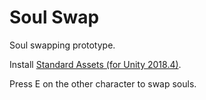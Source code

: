 # Soul Swap

Soul swapping prototype.

Install [Standard Assets (for Unity 2018.4)](https://assetstore.unity.com/packages/essentials/asset-packs/standard-assets-for-unity-2018-4-32351).

Press E on the other character to swap souls.
